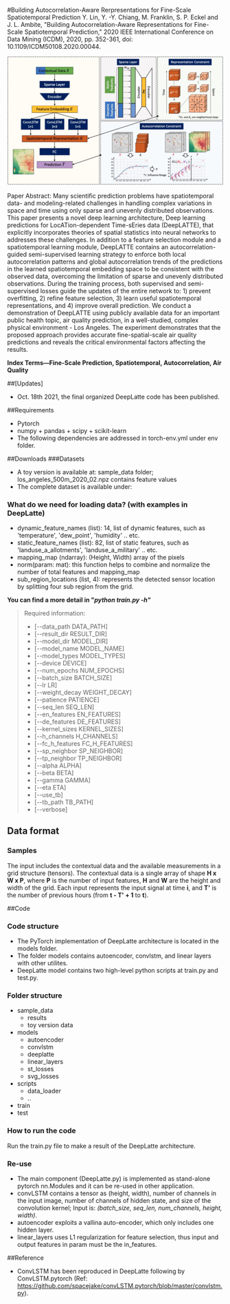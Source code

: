 #Building Autocorrelation-Aware Rerpresentations for Fine-Scale Spatiotemporal Prediction
Y. Lin, Y. -Y. Chiang, M. Franklin, S. P. Eckel and J. L. Ambite, "Building Autocorrelation-Aware Representations for Fine-Scale Spatiotemporal Prediction," 2020 IEEE International Conference on Data Mining (ICDM), 2020, pp. 352-361, doi: 10.1109/ICDM50108.2020.00044.

![img.png](img.png)


Paper Abstract:
Many scientific prediction problems have spatiotemporal data- and modeling-related challenges in handling complex
variations in space and time using only sparse and unevenly distributed observations. This paper presents a novel deep learning
architecture, Deep learning predictions for LocATion-dependent
Time-sEries data (DeepLATTE), that explicitly incorporates
theories of spatial statistics into neural networks to addresses
these challenges. In addition to a feature selection module
and a spatiotemporal learning module, DeepLATTE contains
an autocorrelation-guided semi-supervised learning strategy to
enforce both local autocorrelation patterns and global autocorrelation trends of the predictions in the learned spatiotemporal
embedding space to be consistent with the observed data,
overcoming the limitation of sparse and unevenly distributed
observations. During the training process, both supervised and
semi-supervised losses guide the updates of the entire network
to: 1) prevent overfitting, 2) refine feature selection, 3) learn
useful spatiotemporal representations, and 4) improve overall
prediction. We conduct a demonstration of DeepLATTE using
publicly available data for an important public health topic,
air quality prediction, in a well-studied, complex physical environment - Los Angeles. The experiment demonstrates that
the proposed approach provides accurate fine-spatial-scale air
quality predictions and reveals the critical environmental factors
affecting the results.

**Index Terms—Fine-Scale Prediction, Spatiotemporal, Autocorrelation, Air Quality**

##[Updates]
* Oct. 18th 2021, the final organized DeepLatte code has been published.

##Requirements
* Pytorch 
* numpy + pandas + scipy + scikit-learn
* The following dependencies are addressed in torch-env.yml under env folder.


##Downloads
###Datasets
* A toy version is available at: sample_data folder; los_angeles_500m_2020_02.npz contains feature values
* The complete dataset is available under: 

### What do we need for loading data? (with examples in DeepLatte)
* dynamic_feature_names (list): 14, list of dynamic features, such as 'temperature', 'dew_point', 'humidity' .. etc.
* static_feature_names (list): 82, list of static features, such as 'landuse_a_allotments', 'landuse_a_military' .. etc.
* mapping_map (ndarray): (Height, Width) array of the pixels
* norm(param: mat): this function helps to combine and normalize the number of total features and mapping_map
* sub_region_locations (list, 4):  represents the detected sensor location by splitting four sub region from the grid.

**You can find a more detail in "*python train.py -h"***

>Required information:
>- [--data_path DATA_PATH] 
>- [--result_dir RESULT_DIR] 
>- [--model_dir MODEL_DIR] 
>- [--model_name MODEL_NAME] 
>- [--model_types MODEL_TYPES] 
>- [--device DEVICE]
>- [--num_epochs NUM_EPOCHS] 
>- [--batch_size BATCH_SIZE] 
>- [--lr LR] 
>- [--weight_decay WEIGHT_DECAY] 
>- [--patience PATIENCE] 
>- [--seq_len SEQ_LEN]
>- [--en_features EN_FEATURES] 
>- [--de_features DE_FEATURES] 
>- [--kernel_sizes KERNEL_SIZES] 
>- [--h_channels H_CHANNELS] 
>- [--fc_h_features FC_H_FEATURES]
>- [--sp_neighbor SP_NEIGHBOR] 
>- [--tp_neighbor TP_NEIGHBOR] 
>- [--alpha ALPHA] 
>- [--beta BETA] 
>- [--gamma GAMMA] 
>- [--eta ETA] 
>- [--use_tb] 
>- [--tb_path TB_PATH] 
>- [--verbose]


## Data format
### Samples
The input includes the contextual data and the available measurements in a grid structure (tensors).
The contextual data is a single array of shape **H x W x P**, where **P** is the number of input features, **H** and **W** are the height and width of the grid. 
Each input represents the input signal at time **i**, and **T'** is the number of previous hours (from **t - T' + 1** to **t**).


##Code
### Code structure
* The PyTorch implementation of DeepLatte architecture is located in the models folder.
* The folder models contains autoencoder, convlstm, and linear layers with other utilites. 
* DeepLatte model contains two high-level python scripts at train.py and test.py.

### Folder structure
- sample_data
  - results
  - toy version data
- models
  - autoencoder
  - convlstm
  - deeplatte
  - linear_layers
  - st_losses
  - svg_losses
- scripts
  - data_loader
  - ..
- train
- test

### How to run the code
Run the train.py file to make a result of the DeepLatte architecture.



### Re-use
* The main component (DeepLatte.py) is implemented as stand-alone pytorch nn.Modules and it can be re-used in other application.
* convLSTM contains a tensor as (height, width), number of channels in the input image, number of channels of hidden state, and size of the convolution kernel; Input is: *(batch_size, seq_len, num_channels, height, width)*.
* autoencoder exploits a vallina auto-encoder, which only includes one hidden layer. 
* linear_layers uses L1 regularization for feature selection, thus input and output features in param must be the in_features. 


##Reference
* ConvLSTM has been reproduced in DeepLatte following by ConvLSTM.pytorch (Ref: https://github.com/spacejake/convLSTM.pytorch/blob/master/convlstm.py).



